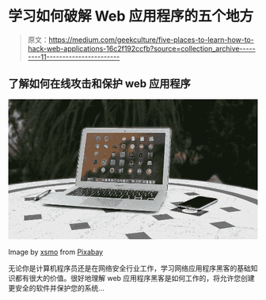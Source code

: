 # 学习如何破解 Web 应用程序的五个地方

> 原文：<https://medium.com/geekculture/five-places-to-learn-how-to-hack-web-applications-16c2f192ccfb?source=collection_archive---------11----------------------->

## 了解如何在线攻击和保护 web 应用程序

![](img/5bce3767299def507682464c29b8ffe8.png)

Image by [xsmo](https://pixabay.com/users/xsmo-3142683/?utm_source=link-attribution&utm_medium=referral&utm_campaign=image&utm_content=1610479) from [Pixabay](https://pixabay.com/?utm_source=link-attribution&utm_medium=referral&utm_campaign=image&utm_content=1610479)

无论你是计算机程序员还是在网络安全行业工作，学习网络应用程序黑客的基础知识都有很大的价值。很好地理解 web 应用程序黑客是如何工作的，将允许您创建更安全的软件并保护您的系统…